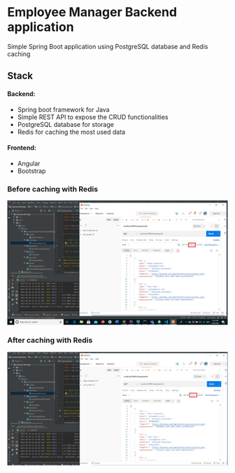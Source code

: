 # Employee Manager Backend application

Simple Spring Boot application using PostgreSQL database and Redis caching 

## Stack
#### Backend: 
- Spring boot framework for Java
- Simple REST API to expose the CRUD functionalities
- PostgreSQL database for storage
- Redis for caching the most used data

#### Frontend:
- Angular
- Bootstrap


### Before caching with Redis
![beforeREDIS](beforeCaching.png)

### After caching with Redis
![afterREDIS](afterCaching.png)

